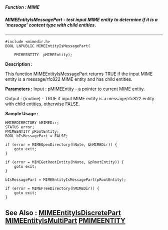 ##### Function : MIME
##### MIMEEntityIsMessagePart - test input MIME entity to determine if it is a 'message' content type with child entities.
---
```
#include <mimedir.h>
BOOL LNPUBLIC MIMEEntityIsMessagePart(

	PMIMEENTITY  pMIMEEntity);
```
**Description :**

This function MIMEEntityIsMessagePart returns TRUE if the input MIME entity is 
a message/rfc822 MIME entity and has child entities.


**Parameters :**
Input :
pMIMEEntity  -  a pointer to current MIME entity.

Output :
(routine)  -  TRUE if input MIME entity is a message/rfc822 entity with child entities, otherwise FALSE.



**Sample Usage :**
```
HMIMEDIRECTORY hMIMEDir;
STATUS error;
PMIMEENTITY pRootEntity;
BOOL bIsMessagePart = FALSE;

if (error = MIMEOpenDirectory(hNote, &hMIMEDir)) {
	goto exit;
}

if (error = MIMEGetRootEntity(hNote, &pRootEntity)) {
	goto exit;
}

bIsMessagePart = MIMEEntityIsMessagePart(pRootEntity);

if (error = MIMEFreeDirectory(hMIMEDir)) {
	goto exit;
}

```
**See Also :**
[MIMEEntityIsDiscretePart](/domino-c-api-docs/reference/Func/MIMEEntityIsDiscretePart)
[MIMEEntityIsMultiPart](/domino-c-api-docs/reference/Func/MIMEEntityIsMultiPart)
[PMIMEENTITY](/domino-c-api-docs/reference/Data/PMIMEENTITY)
---
